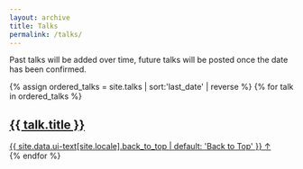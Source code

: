 ```yaml
---
layout: archive
title: Talks
permalink: /talks/
---
```

Past talks will be added over time, future talks will be posted once the date has been confirmed.

{% assign ordered_talks = site.talks | sort:'last_date' | reverse  %}
{% for talk  in ordered_talks %}
  <section id="{{ talk.title }}" class="taxonomy__section">
    <a href="{{ talk.url }}"><h2 class="archive__subtitle">{{ talk.title }}</h2></a>
    <a href="#{{page-title}}" class="back-to-top">{{ site.data.ui-text[site.locale].back_to_top | default: 'Back to Top' }} &uarr;</a>
  </section>
{% endfor %}
